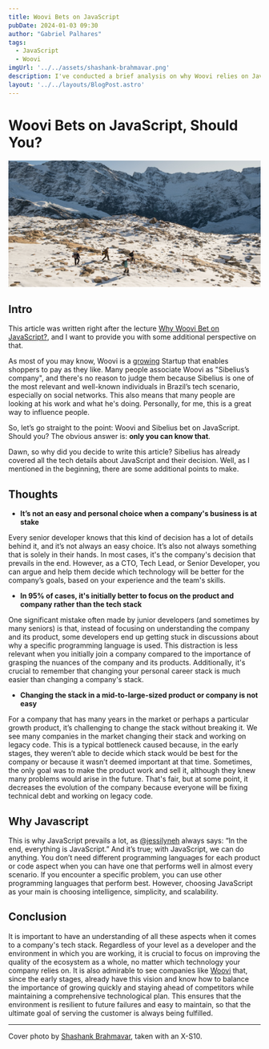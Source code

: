```yaml
---
title: Woovi Bets on JavaScript
pubDate: 2024-01-03 09:30
author: "Gabriel Palhares"
tags:
  - JavaScript
  - Woovi
imgUrl: '../../assets/shashank-brahmavar.png'
description: I've conducted a brief analysis on why Woovi relies on JavaScript and whether you should too. 
layout: '../../layouts/BlogPost.astro'
---
```

# Woovi Bets on JavaScript, Should You?

![Blog folder](../../assets/shashank-brahmavar.png)

## Intro

This article was written right after the lecture [Why Woovi Bet on JavaScript?](https://dev.to/woovi/why-woovi-bets-in-javascript-5fn4), and I want to provide you with some additional perspective on that.

As most of you may know, Woovi is a [growing](https://twitter.com/sseraphini/status/1735329935869313363?s=20) Startup that enables shoppers to pay as they like. Many people associate Woovi as "Sibelius’s company", and there's no reason to judge them because Sibelius is one of the most relevant and well-known individuals in Brazil’s tech scenario, especially on social networks. This also means that many people are looking at his work and what he's doing. Personally, for me, this is a great way to influence people.

So, let’s go straight to the point: Woovi and Sibelius bet on JavaScript. Should you? The obvious answer is: **only you can know that**.

Dawn, so why did you decide to write this article? Sibelius has already covered all the tech details about JavaScript and their decision. Well, as I mentioned in the beginning, there are some additional points to make.

## Thoughts

- **It’s not an easy and personal choice when a company's business is at stake**

Every senior developer knows that this kind of decision has a lot of details behind it, and it’s not always an easy choice. It’s also not always something that is solely in their hands. In most cases, it's the company's decision that prevails in the end. However, as a CTO, Tech Lead, or Senior Developer, you can argue and help them decide which technology will be better for the company’s goals, based on your experience and the team's skills.

- **In 95% of cases, it's initially better to focus on the product and company rather than the tech stack**

One significant mistake often made by junior developers (and sometimes by many seniors) is that, instead of focusing on understanding the company and its product, some developers end up getting stuck in discussions about why a specific programming language is used. This distraction is less relevant when you initially join a company compared to the importance of grasping the nuances of the company and its products. Additionally, it's crucial to remember that changing your personal career stack is much easier than changing a company's stack.

- **Changing the stack in a mid-to-large-sized product or company is not easy**

For a company that has many years in the market or perhaps a particular growth product, it’s challenging to change the stack without breaking it. We see many companies in the market changing their stack and working on legacy code. This is a typical bottleneck caused because, in the early stages, they weren’t able to decide which stack would be best for the company or because it wasn’t deemed important at that time. Sometimes, the only goal was to make the product work and sell it, although they knew many problems would arise in the future. That's fair, but at some point, it decreases the evolution of the company because everyone will be fixing technical debt and working on legacy code.

## Why Javascript

This is why JavaScript prevails a lot, as [@jessilyneh](https://twitter.com/jessilyneh) always says: “In the end, everything is JavaScript.” And it’s true; with JavaScript, we can do anything. You don’t need different programming languages for each product or code aspect when you can have one that performs well in almost every scenario. If you encounter a specific problem, you can use other programming languages that perform best. However, choosing JavaScript as your main is choosing intelligence, simplicity, and scalability.

## Conclusion

It is important to have an understanding of all these aspects when it comes to a company's tech stack. Regardless of your level as a developer and the environment in which you are working, it is crucial to focus on improving the quality of the ecosystem as a whole, no matter which technology your company relies on. It is also admirable to see companies like [Woovi](https://woovi.com/) that, since the early stages, already have this vision and know how to balance the importance of growing quickly and staying ahead of competitors while maintaining a comprehensive technological plan. This ensures that the environment is resilient to future failures and easy to maintain, so that the ultimate goal of serving the customer is always being fulfilled.

---

Cover photo by [Shashank Brahmavar](https://www.pexels.com/pt-br/@shashank-brahmavar-737732917/), taken with an X-S10.